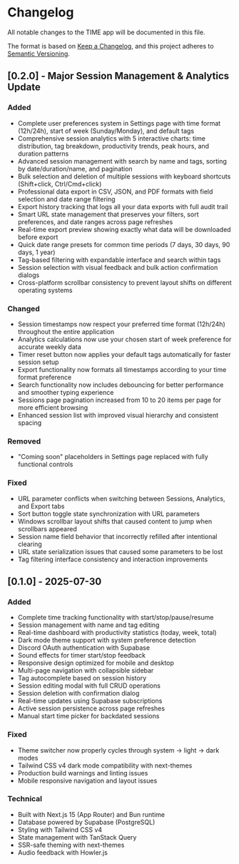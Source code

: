# Changelog

All notable changes to the TIME app will be documented in this file.

The format is based on [Keep a Changelog](https://keepachangelog.com/en/1.1.0/),
and this project adheres to [Semantic Versioning](https://semver.org/spec/v2.0.0.html).

## [0.2.0] - Major Session Management & Analytics Update

### Added
- Complete user preferences system in Settings page with time format (12h/24h), start of week (Sunday/Monday), and default tags
- Comprehensive session analytics with 5 interactive charts: time distribution, tag breakdown, productivity trends, peak hours, and duration patterns
- Advanced session management with search by name and tags, sorting by date/duration/name, and pagination
- Bulk selection and deletion of multiple sessions with keyboard shortcuts (Shift+click, Ctrl/Cmd+click)
- Professional data export in CSV, JSON, and PDF formats with field selection and date range filtering
- Export history tracking that logs all your data exports with full audit trail
- Smart URL state management that preserves your filters, sort preferences, and date ranges across page refreshes
- Real-time export preview showing exactly what data will be downloaded before export
- Quick date range presets for common time periods (7 days, 30 days, 90 days, 1 year)
- Tag-based filtering with expandable interface and search within tags
- Session selection with visual feedback and bulk action confirmation dialogs
- Cross-platform scrollbar consistency to prevent layout shifts on different operating systems

### Changed
- Session timestamps now respect your preferred time format (12h/24h) throughout the entire application
- Analytics calculations now use your chosen start of week preference for accurate weekly data
- Timer reset button now applies your default tags automatically for faster session setup
- Export functionality now formats all timestamps according to your time format preference
- Search functionality now includes debouncing for better performance and smoother typing experience
- Sessions page pagination increased from 10 to 20 items per page for more efficient browsing
- Enhanced session list with improved visual hierarchy and consistent spacing

### Removed
- "Coming soon" placeholders in Settings page replaced with fully functional controls

### Fixed
- URL parameter conflicts when switching between Sessions, Analytics, and Export tabs
- Sort button toggle state synchronization with URL parameters
- Windows scrollbar layout shifts that caused content to jump when scrollbars appeared
- Session name field behavior that incorrectly refilled after intentional clearing
- URL state serialization issues that caused some parameters to be lost
- Tag filtering interface consistency and interaction improvements

## [0.1.0] - 2025-07-30

### Added
- Complete time tracking functionality with start/stop/pause/resume
- Session management with name and tag editing
- Real-time dashboard with productivity statistics (today, week, total)
- Dark mode theme support with system preference detection
- Discord OAuth authentication with Supabase
- Sound effects for timer start/stop feedback
- Responsive design optimized for mobile and desktop
- Multi-page navigation with collapsible sidebar
- Tag autocomplete based on session history
- Session editing modal with full CRUD operations
- Session deletion with confirmation dialog
- Real-time updates using Supabase subscriptions
- Active session persistence across page refreshes
- Manual start time picker for backdated sessions

### Fixed
- Theme switcher now properly cycles through system → light → dark modes
- Tailwind CSS v4 dark mode compatibility with next-themes
- Production build warnings and linting issues
- Mobile responsive navigation and layout issues

### Technical
- Built with Next.js 15 (App Router) and Bun runtime
- Database powered by Supabase (PostgreSQL)
- Styling with Tailwind CSS v4
- State management with TanStack Query
- SSR-safe theming with next-themes
- Audio feedback with Howler.js